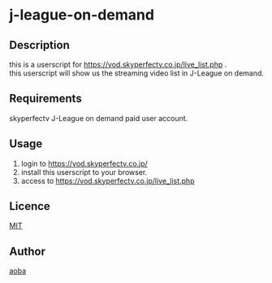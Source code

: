 j-league-on-demand
====

## Description

this is a userscript for https://vod.skyperfectv.co.jp/live_list.php .  
this userscript will show us the streaming video list in J-League on demand.  

## Requirements

skyperfectv J-League on demand paid user account.  

## Usage

1. login to https://vod.skyperfectv.co.jp/  
1. install this userscript to your browser.  
1. access to https://vod.skyperfectv.co.jp/live_list.php  

## Licence

[MIT](https://github.com/tcnksm/tool/blob/master/LICENCE)  

## Author

[aoba](https://github.com/aoba)  

